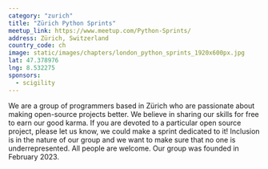 ```yaml
---
category: "zurich"
title: "Zürich Python Sprints"
meetup_link: https://www.meetup.com/Python-Sprints/
address: Zürich, Switzerland
country_code: ch
image: static/images/chapters/london_python_sprints_1920x600px.jpg
lat: 47.378976
lng: 8.532275
sponsors:
  - scigility
---
```

We are a group of programmers based in Zürich who are passionate about making open-source projects better.
We believe in sharing our skills for free to earn our good karma. If you are devoted to a particular open source project, please let us know, we could make a sprint dedicated to it!
Inclusion is in the nature of our group and we want to make sure that no one is underrepresented. All people are welcome.
Our group was founded in February 2023.
